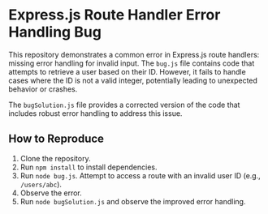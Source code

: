 # Express.js Route Handler Error Handling Bug

This repository demonstrates a common error in Express.js route handlers: missing error handling for invalid input.  The `bug.js` file contains code that attempts to retrieve a user based on their ID. However, it fails to handle cases where the ID is not a valid integer, potentially leading to unexpected behavior or crashes.

The `bugSolution.js` file provides a corrected version of the code that includes robust error handling to address this issue.

## How to Reproduce

1. Clone the repository.
2. Run `npm install` to install dependencies.
3. Run `node bug.js`.  Attempt to access a route with an invalid user ID (e.g., `/users/abc`).
4. Observe the error.
5. Run `node bugSolution.js` and observe the improved error handling.